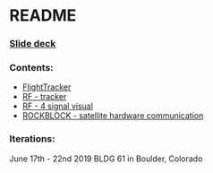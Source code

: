 # README

### [Slide deck](https://docs.google.com/presentation/d/1GkXMmFUewOSOAwIWB6_Bx8nkzsZshQjJb0SAT0s612c/edit?usp=sharing)

### Contents:

* [FlightTracker](./flightTracker)
* [RF - tracker](./rf_tracker)
* [RF - 4 signal visual](./rf_4Signal)
* [ROCKBLOCK - satellite hardware communication](./rockblock)

### Iterations:

June 17th - 22nd 2019
BLDG 61 in Boulder, Colorado
